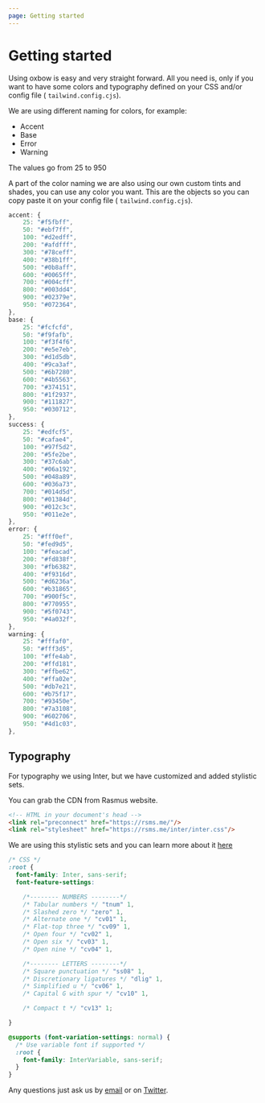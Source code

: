 ```yaml
---
page: Getting started
---
```


# Getting started

Using oxbow is easy and very straight forward.
All you need is, only if you want to have some colors and typography defined on your CSS and/or config file ( `tailwind.config.cjs`).

We are using different naming for colors, for example:

- Accent
- Base
- Error
- Warning

The values go from 25 to 950

A part of the color naming we are also using our own custom tints and shades, you can use any color you want.
This are the objects so you can copy paste it on your config file ( `tailwind.config.cjs`).

```js
accent: {
    25: "#f5fbff",
    50: "#ebf7ff",
    100: "#d2edff",
    200: "#afdfff",
    300: "#78ceff",
    400: "#38b1ff",
    500: "#0b8aff",
    600: "#0065ff",
    700: "#004cff",
    800: "#003dd4",
    900: "#02379e",
    950: "#072364",
},
base: {
    25: "#fcfcfd",
    50: "#f9fafb",
    100: "#f3f4f6",
    200: "#e5e7eb",
    300: "#d1d5db",
    400: "#9ca3af",
    500: "#6b7280",
    600: "#4b5563",
    700: "#374151",
    800: "#1f2937",
    900: "#111827",
    950: "#030712",
},
success: {
    25: "#edfcf5",
    50: "#cafae4",
    100: "#97f5d2",
    200: "#5fe2be",
    300: "#37c6ab",
    400: "#06a192",
    500: "#048a89",
    600: "#036a73",
    700: "#014d5d",
    800: "#01384d",
    900: "#012c3c",
    950: "#011e2e",
},
error: {
    25: "#fff0ef",
    50: "#fed9d5",
    100: "#feacad",
    200: "#fd838f",
    300: "#fb6382",
    400: "#f9316d",
    500: "#d6236a",
    600: "#b31865",
    700: "#900f5c",
    800: "#770955",
    900: "#5f0743",
    950: "#4a032f",
},
warning: {
    25: "#fffaf0",
    50: "#fff3d5",
    100: "#ffe4ab",
    200: "#ffd181",
    300: "#ffbe62",
    400: "#ffa02e",
    500: "#db7e21",
    600: "#b75f17",
    700: "#93450e",
    800: "#7a3108",
    900: "#602706",
    950: "#4d1c03",
},
```

## Typography

For typography we using Inter, but we have customized and added stylistic sets.

You can grab the CDN from Rasmus website.
```html
<!-- HTML in your document's head -->
<link rel="preconnect" href="https://rsms.me/"/>
<link rel="stylesheet" href="https://rsms.me/inter/inter.css"/>
```

We are using this stylistic sets and you can learn more about it [here](https://rsms.me/inter/)
```css
/* CSS */
:root {
  font-family: Inter, sans-serif;
  font-feature-settings:

    /*-------- NUMBERS --------*/
    /* Tabular numbers */ "tnum" 1,
    /* Slashed zero */ "zero" 1,
    /* Alternate one */ "cv01" 1,
    /* Flat-top three */ "cv09" 1,
    /* Open four */ "cv02" 1,
    /* Open six */ "cv03" 1,
    /* Open nine */ "cv04" 1,

    /*-------- LETTERS --------*/
    /* Square punctuation */ "ss08" 1,
    /* Discretionary ligatures */ "dlig" 1,
    /* Simplified u */ "cv06" 1,
    /* Capital G with spur */ "cv10" 1,

    /* Compact t */ "cv13" 1;

}

@supports (font-variation-settings: normal) {
  /* Use variable font if supported */
  :root {
    font-family: InterVariable, sans-serif;
  }
}
```

Any questions just ask us by [email](mailto:michael@andreuzza.com) or on [Twitter](https://twitter.com/mike_andreuzza).